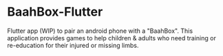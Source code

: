 # BaahBox-Flutter
Flutter app (WIP) to pair an android phone with a "BaahBox". This application provides games to help children &amp; 
adults who need training or re-education for their injured or missing limbs.

